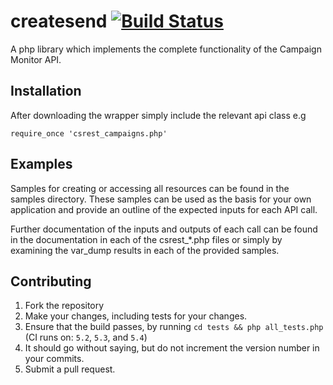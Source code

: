# createsend [![Build Status](https://secure.travis-ci.org/campaignmonitor/createsend-php.png)][travis]
A php library which implements the complete functionality of the Campaign Monitor API.

[travis]: http://travis-ci.org/campaignmonitor/createsend-php

## Installation

After downloading the wrapper simply include the relevant api class e.g
 
    require_once 'csrest_campaigns.php'   

## Examples

Samples for creating or accessing all resources can be found in the samples directory.
These samples can be used as the basis for your own application and provide an outline of 
the expected inputs for each API call. 

Further documentation of the inputs and outputs of each call can be found in the 
documentation in each of the csrest_*.php files or simply by examining the 
var_dump results in each of the provided samples.

## Contributing
1. Fork the repository
2. Make your changes, including tests for your changes.
3. Ensure that the build passes, by running `cd tests && php all_tests.php` (CI runs on: `5.2`, `5.3`, and `5.4`)
4. It should go without saying, but do not increment the version number in your commits.
5. Submit a pull request.
